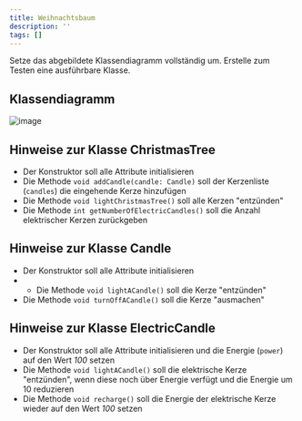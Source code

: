 ```yaml
---
title: Weihnachtsbaum
description: ''
tags: []
---
```


Setze das abgebildete Klassendiagramm vollständig um. Erstelle zum Testen eine ausführbare Klasse.

## Klassendiagramm
![image](https://user-images.githubusercontent.com/47243617/208442529-14ab3952-8cec-4d28-b826-3573caffc9ef.png)

## Hinweise zur Klasse ChristmasTree
- Der Konstruktor soll alle Attribute initialisieren
- Die Methode `void addCandle(candle: Candle)` soll der Kerzenliste (`candles`) die eingehende Kerze hinzufügen
- Die Methode `void lightChristmasTree()` soll alle Kerzen "entzünden"
- Die Methode `int getNumberOfElectricCandles()` soll die Anzahl elektrischer Kerzen zurückgeben

## Hinweise zur Klasse Candle
- Der Konstruktor soll alle Attribute initialisieren
- - Die Methode `void lightACandle()` soll die Kerze "entzünden"
- Die Methode `void turnOffACandle()` soll die Kerze "ausmachen"

## Hinweise zur Klasse ElectricCandle
- Der Konstruktor soll alle Attribute initialisieren und die Energie (`power`) auf den Wert _100_ setzen
- Die Methode `void lightACandle()` soll die elektrische Kerze "entzünden", wenn diese noch über Energie verfügt und die Energie um 10 reduzieren
- Die Methode `void recharge()` soll die Energie der elektrische Kerze wieder auf den Wert _100_ setzen
